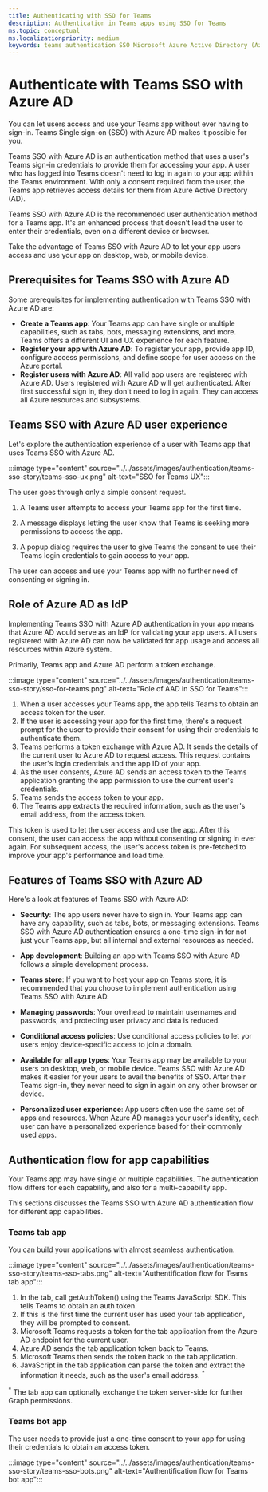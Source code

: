 ```yaml
---
title: Authenticating with SSO for Teams
description: Authentication in Teams apps using SSO for Teams
ms.topic: conceptual
ms.localizationpriority: medium
keywords: teams authentication SSO Microsoft Azure Active Directory (Azure AD), username, password
---
```

# Authenticate with Teams SSO with Azure AD

You can let users access and use your Teams app without ever having to sign-in. Teams Single sign-on (SSO) with Azure AD makes it possible for you.

Teams SSO with Azure AD is an authentication method that uses a user's Teams sign-in credentials to provide them for accessing your app. A user who has logged into Teams doesn't need to log in again to your app within the Teams environment. With only a consent required from the user, the Teams app retrieves access details for them from Azure Active Directory (AD).

Teams SSO with Azure AD is the recommended user authentication method for a Teams app. It's an enhanced process that doesn't lead the user to enter their credentials, even on a different device or browser.

Take the advantage of Teams SSO with Azure AD to let your app users access and use your app on desktop, web, or mobile device.

## Prerequisites for Teams SSO with Azure AD

Some prerequisites for implementing authentication with Teams SSO with Azure AD are:

- **Create a Teams app**: Your Teams app can have single or multiple capabilities, such as tabs, bots, messaging extensions, and more. Teams offers a different UI and UX experience for each feature.
- **Register your app with Azure AD**: To register your app, provide app ID, configure access permissions, and define scope for user access on the Azure portal.
- **Register users with Azure AD**: All valid app users are registered with Azure AD. Users registered with Azure AD will get authenticated. After first successful sign in, they don't need to log in again. They can access all Azure resources and subsystems.

## Teams SSO with Azure AD user experience

Let's explore the authentication experience of a user with Teams app that uses Teams SSO with Azure AD.

:::image type="content" source="../../assets/images/authentication/teams-sso-story/teams-sso-ux.png" alt-text="SSO for Teams UX":::

The user goes through only a simple consent request.

1. A Teams user attempts to access your Teams app for the first time.

1. A message displays letting the user know that Teams is seeking more permissions to access the app.

1. A popup dialog requires the user to give Teams the consent to use their Teams login credentials to gain access to your app.

The user can access and use your Teams app with no further need of consenting or signing in.

## Role of Azure AD as IdP

Implementing Teams SSO with Azure AD authentication in your app means that Azure AD would serve as an IdP for validating your app users. All users registered with Azure AD can now be validated for app usage and access all resources within Azure system.

Primarily, Teams app and Azure AD perform a token exchange.

:::image type="content" source="../../assets/images/authentication/teams-sso-story/sso-for-teams.png" alt-text="Role of AAD in SSO for Teams":::

1. When a user accesses your Teams app, the app tells Teams to obtain an access token for the user.
1. If the user is accessing your app for the first time, there's a request prompt for the user to provide their consent for using their credentials to authenticate them.
1. Teams performs a token exchange with Azure AD. It sends the details of the current user to Azure AD to request access. This request contains the user's login credentials and the app ID of your app.
1. As the user consents, Azure AD sends an access token to the Teams application granting the app permission to use the current user's credentials.
1. Teams sends the access token to your app.
1. The Teams app extracts the required information, such as the user's email address, from the access token.

This token is used to let the user access and use the app. After this consent, the user can access the app without consenting or signing in ever again. For subsequent access, the user's access token is pre-fetched to improve your app's performance and load time.

## Features of Teams SSO with Azure AD

Here's a look at features of Teams SSO with Azure AD:

- **Security**: The app users never have to sign in. Your Teams app can have any capability, such as tabs, bots, or messaging extensions. Teams SSO with Azure AD authentication ensures a one-time sign-in for not just your Teams app, but all internal and external resources as needed.

- **App development**: Building an app with Teams SSO with Azure AD follows a simple development process.

- **Teams store**: If you want to host your app on Teams store, it is recommended that you choose to implement authentication using Teams SSO with Azure AD.

- **Managing passwords**: Your overhead to maintain usernames and passwords, and protecting user privacy and data is reduced.

- **Conditional access policies**: Use conditional access policies to let yor users enjoy device-specific access to join a domain.

- **Available for all app types**: Your Teams app may be available to your users on desktop, web, or mobile device. Teams SSO with Azure AD makes it easier for your users to avail the benefits of SSO. After their Teams sign-in, they never need to sign in again on any other browser or device.

- **Personalized user experience**: App users often use the same set of apps and resources. When Azure AD manages your user's identity, each user can have a personalized experience based for their commonly used apps.

## Authentication flow for app capabilities

Your Teams app may have single or multiple capabilities. The authentication flow differs for each capability, and also for a multi-capability app.

This sections discusses the Teams SSO with Azure AD authentication flow for different app capabilities.

### Teams tab app

You can build your applications with almost seamless authentication.

:::image type="content" source="../../assets/images/authentication/teams-sso-story/teams-sso-tabs.png" alt-text="Authentification flow for Teams tab app":::

1. In the tab, call getAuthToken() using the Teams JavaScript SDK. This tells Teams to obtain an auth token.
1. If this is the first time the current user has used your tab application, they will be prompted to consent.
1. Microsoft Teams requests a token for the tab application from the Azure AD endpoint for the current user.
1. Azure AD sends the tab application token back to Teams.
1. Microsoft Teams then sends the token back to the tab application.
1. JavaScript in the tab application can parse the token and extract the information it needs, such as the user's email address. <sup>*</sup>

<sup>*</sup> The tab app can optionally exchange the token server-side for further Graph permissions.

### Teams bot app

The user needs to provide just a one-time consent to your app for using their credentials to obtain an access token.

:::image type="content" source="../../assets/images/authentication/teams-sso-story/teams-sso-bots.png" alt-text="Authentification flow for Teams bot app":::

